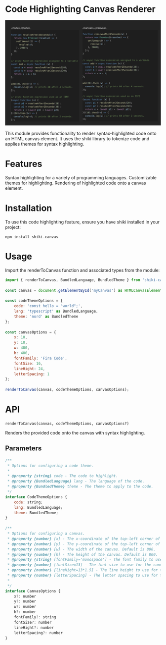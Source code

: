 # Code Highlighting Canvas Renderer
![](https://raw.githubusercontent.com/hcl-z/shiki-canvas/main/screenshots/canvas.png)

This module provides functionality to render syntax-highlighted code onto an HTML canvas element. It uses the shiki library to tokenize code and applies themes for syntax highlighting.

# Features
Syntax highlighting for a variety of programming languages.
Customizable themes for highlighting.
Rendering of highlighted code onto a canvas element.

# Installation
To use this code highlighting feature, ensure you have shiki installed in your project:
```
npm install shiki-canvas
```

# Usage
Import the renderToCanvas function and associated types from the module:
```js
import { renderToCanvas, BundledLanguage, BundledTheme } from 'shiki-canvas';

const canvas = document.getElementById('myCanvas') as HTMLCanvasElement;

const codeThemeOptions = {
    code: 'const hello = "world";',
    lang: 'typescript' as BundledLanguage,
    theme: 'nord' as BundledTheme
};

const canvasOptions = {
    x: 10,
    y: 10,
    w: 400,
    h: 400,
    fontFamily: 'Fira Code',
    fontSize: 16,
    lineHight: 24,
    letterSpacing: 1
};

renderToCanvas(canvas, codeThemeOptions, canvasOptions);
```
# API

`renderToCanvas(canvas, codeThemeOptions, canvasOptions?)`

Renders the provided code onto the canvas with syntax highlighting.

## Parameters
```js
/**
 * Options for configuring a code theme.
 *
 * @property {string} code - The code to highlight.
 * @property {BundledLanguage} lang - The language of the code.
 * @property {BundledTheme} theme - The theme to apply to the code.
 */
interface CodeThemeOptions {
    code: string;
    lang: BundledLanguage;
    theme: BundledTheme;
}

/**
 * Options for configuring a canvas.
 * @property {number} [x] - The x-coordinate of the top-left corner of the canvas. Default is 0.
 * @property {number} [y] - The y-coordinate of the top-left corner of the canvas. Default is 0.
 * @property {number} [w] - The width of the canvas. Default is 800.
 * @property {number} [h] - The height of the canvas. Default is 800.
 * @property {string} [fontFamily='monospace'] - The font family to use for the canvas.
 * @property {number} [fontSize=13] - The font size to use for the canvas.
 * @property {number} [lineHight=13*1.5] - The line height to use for the canvas.
 * @property {number} [letterSpacing] - The letter spacing to use for the canvas.
 * 
 */
interface CanvasOptions {
    x?: number
    y?: number
    w?: number
    h?: number
    fontFamily?: string
    fontSize?: number
    lineHight?: number
    letterSpacing?: number
}
```

